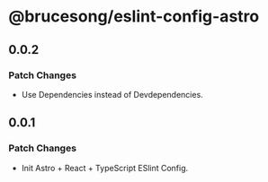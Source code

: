 # @brucesong/eslint-config-astro

## 0.0.2

### Patch Changes

- Use Dependencies instead of Devdependencies.

## 0.0.1

### Patch Changes

- Init Astro + React + TypeScript ESlint Config.
